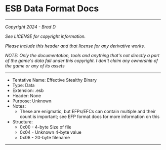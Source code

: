 # ESB Data Format Docs

---

*Copyright 2024 - Brad D*

*See LICENSE for copyright information.*

*Please include this header and that license for any derivative works.*

*NOTE: Only the documentation, tools and anything that's not directly a part of the game's data fall under this copyright. I don't claim any ownership of the game or any of its assets*

---

* Tentative  Name: Effective Stealthy Binary
* Type: Data
* Extension: .esb
* Header: None
* Purpose: Unknown
* Notes:
	* These are enigmatic, but EFPs/EFCs can contain multiple and their count is important; see EFP format docs for more information on this
* Structure:
	* 0x00 - 4-byte Size of file
	* 0x04 - Unknown 4-byte value
	* 0x08 - 20-byte filename
---